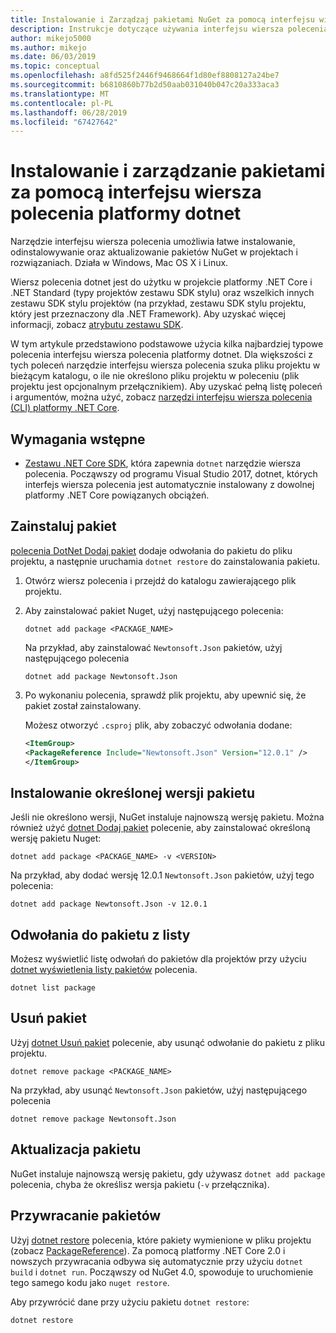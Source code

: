 ```yaml
---
title: Instalowanie i Zarządzaj pakietami NuGet za pomocą interfejsu wiersza polecenia platformy dotnet
description: Instrukcje dotyczące używania interfejsu wiersza polecenia platformy dotnet do pracy z pakietów NuGet.
author: mikejo5000
ms.author: mikejo
ms.date: 06/03/2019
ms.topic: conceptual
ms.openlocfilehash: a8fd525f2446f9468664f1d80ef8808127a24be7
ms.sourcegitcommit: b6810860b77b2d50aab031040b047c20a333aca3
ms.translationtype: MT
ms.contentlocale: pl-PL
ms.lasthandoff: 06/28/2019
ms.locfileid: "67427642"
---
```

# <a name="install-and-manage-packages-using-the-dotnet-cli"></a>Instalowanie i zarządzanie pakietami za pomocą interfejsu wiersza polecenia platformy dotnet

Narzędzie interfejsu wiersza polecenia umożliwia łatwe instalowanie, odinstalowywanie oraz aktualizowanie pakietów NuGet w projektach i rozwiązaniach. Działa w Windows, Mac OS X i Linux.

Wiersz polecenia dotnet jest do użytku w projekcie platformy .NET Core i .NET Standard (typy projektów zestawu SDK stylu) oraz wszelkich innych zestawu SDK stylu projektów (na przykład, zestawu SDK stylu projektu, który jest przeznaczony dla .NET Framework). Aby uzyskać więcej informacji, zobacz [atrybutu zestawu SDK](/dotnet/core/tools/csproj#additions).

W tym artykule przedstawiono podstawowe użycia kilka najbardziej typowe polecenia interfejsu wiersza polecenia platformy dotnet. Dla większości z tych poleceń narzędzie interfejsu wiersza polecenia szuka pliku projektu w bieżącym katalogu, o ile nie określono pliku projektu w poleceniu (plik projektu jest opcjonalnym przełącznikiem). Aby uzyskać pełną listę poleceń i argumentów, można użyć, zobacz [narzędzi interfejsu wiersza polecenia (CLI) platformy .NET Core](../tools/dotnet-commands.md).

## <a name="prerequisites"></a>Wymagania wstępne

- [Zestawu .NET Core SDK](https://www.microsoft.com/net/download/), która zapewnia `dotnet` narzędzie wiersza polecenia. Począwszy od programu Visual Studio 2017, dotnet, których interfejs wiersza polecenia jest automatycznie instalowany z dowolnej platformy .NET Core powiązanych obciążeń.

## <a name="install-a-package"></a>Zainstaluj pakiet

[polecenia DotNet Dodaj pakiet](/dotnet/core/tools/dotnet-add-package?tabs=netcore2x) dodaje odwołania do pakietu do pliku projektu, a następnie uruchamia `dotnet restore` do zainstalowania pakietu.

1. Otwórz wiersz polecenia i przejdź do katalogu zawierającego plik projektu.

2. Aby zainstalować pakiet Nuget, użyj następującego polecenia:

    ```cli
    dotnet add package <PACKAGE_NAME>
    ```

    Na przykład, aby zainstalować `Newtonsoft.Json` pakietów, użyj następującego polecenia

    ```cli
    dotnet add package Newtonsoft.Json
    ```

3. Po wykonaniu polecenia, sprawdź plik projektu, aby upewnić się, że pakiet został zainstalowany.

   Możesz otworzyć `.csproj` plik, aby zobaczyć odwołania dodane:

    ```xml
   <ItemGroup>
    <PackageReference Include="Newtonsoft.Json" Version="12.0.1" />
   </ItemGroup>
    ```

## <a name="install-a-specific-version-of-a-package"></a>Instalowanie określonej wersji pakietu

Jeśli nie określono wersji, NuGet instaluje najnowszą wersję pakietu. Można również użyć [dotnet Dodaj pakiet](/dotnet/core/tools/dotnet-add-package?tabs=netcore2x) polecenie, aby zainstalować określoną wersję pakietu Nuget:

```cli
dotnet add package <PACKAGE_NAME> -v <VERSION>
```

Na przykład, aby dodać wersję 12.0.1 `Newtonsoft.Json` pakietów, użyj tego polecenia:

```cli
dotnet add package Newtonsoft.Json -v 12.0.1
```

## <a name="list-package-references"></a>Odwołania do pakietu z listy

Możesz wyświetlić listę odwołań do pakietów dla projektów przy użyciu [dotnet wyświetlenia listy pakietów](/dotnet/core/tools/dotnet-list-package?tabs=netcore2x) polecenia.

```cli
dotnet list package
```

## <a name="remove-a-package"></a>Usuń pakiet

Użyj [dotnet Usuń pakiet](/dotnet/core/tools/dotnet-remove-package?tabs=netcore2x) polecenie, aby usunąć odwołanie do pakietu z pliku projektu.

```cli
dotnet remove package <PACKAGE_NAME>
```

Na przykład, aby usunąć `Newtonsoft.Json` pakietów, użyj następującego polecenia

```cli
dotnet remove package Newtonsoft.Json
```

## <a name="update-a-package"></a>Aktualizacja pakietu

NuGet instaluje najnowszą wersję pakietu, gdy używasz `dotnet add package` polecenia, chyba że określisz wersja pakietu (`-v` przełącznika).

## <a name="restore-packages"></a>Przywracanie pakietów

Użyj [dotnet restore](/dotnet/core/tools/dotnet-restore?tabs=netcore2x) polecenia, które pakiety wymienione w pliku projektu (zobacz [PackageReference](../consume-packages/package-references-in-project-files.md)). Za pomocą platformy .NET Core 2.0 i nowszych przywracania odbywa się automatycznie przy użyciu `dotnet build` i `dotnet run`. Począwszy od NuGet 4.0, spowoduje to uruchomienie tego samego kodu jako `nuget restore`.

Aby przywrócić dane przy użyciu pakietu `dotnet restore`:

```cli
dotnet restore 
```
